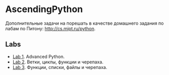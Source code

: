 # AscendingPython 

Дополнительные задачи на порешать в качестве домашнего задания по лабам по Питону: http://cs.mipt.ru/python.


## Labs

* [Lab 1](./labs/lab1.md). Advanced Python.
* [Lab 2](./labs/lab2.md). Ветки, циклы, функции и черепаха.
* [Lab 3](./labs/lab3). Функции, списки, файлы и черепаха.
